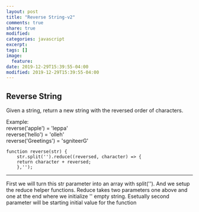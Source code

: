 ```yaml
---
layout: post
title: "Reverse String-v2"
comments: true
share: true
modified:
categories: javascript
excerpt:
tags: []
image:
  feature:
date: 2019-12-29T15:39:55-04:00
modified: 2019-12-29T15:39:55-04:00
---
```


## Reverse String


Given a string, return a new string with the reversed order of characters.

Example:<br>
reverse('apple') = 'leppa'<br>
reverse('hello') = 'olleh'<br>
reverse('Greetings') = 'sgniteerG'<br>



~~~
function reverse(str) {
	str.split('').reduce((reversed, character) => {
	return character + reversed;
	},'');

~~~
___

First we will turn this str parameter into an array with split(''). And we setup the reduce helper functions. Reduce takes two parameters one above and one at the end where we initialize '' empty string. Esetually second parameter will be starting initial value for the function
